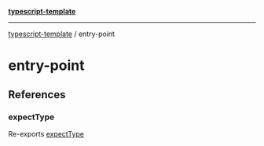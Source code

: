 [**typescript-template**](README.md)

---

[typescript-template](README.md) / entry-point

# entry-point

## References

### expectType

Re-exports [expectType](expect-type.md#expecttype)
